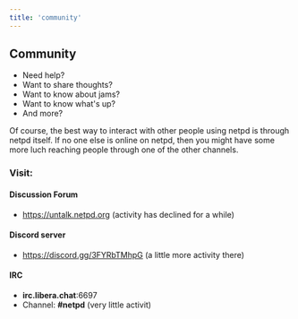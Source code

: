```yaml
---
title: 'community'
---
```


## Community

  * Need help?
  * Want to share thoughts?
  * Want to know about jams?
  * Want to know what's up?
  * And more?

Of course, the best way to interact with other people using netpd is through
netpd itself. If no one else is online on netpd, then you might have some
more luch reaching people through one of the other channels.

### Visit:

#### Discussion Forum

  * https://untalk.netpd.org (activity has declined for a while)

#### Discord server

  * https://discord.gg/3FYRbTMhpG (a little more activity there)

#### IRC

  * **irc.libera.chat**:6697
  * Channel: **#netpd** (very little activit)


